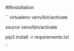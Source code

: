 ##Installation

``
  virtualenv venv/bin/activate
  
  source venv/bin/activate
  
  pip3 install -r requirements.txt

``

